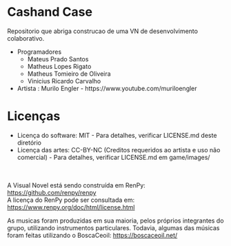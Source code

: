 # Cashand Case

Repositorio que abriga construcao de uma VN de desenvolvimento colaborativo.


<ul>
<li>
Programadores
<ul>
<li>Mateus Prado Santos</li>
<li>Matheus Lopes Rigato</li>
<li>Matheus Tomieiro de Oliveira</li>
<li>Vinicius Ricardo Carvalho</li>
</ul>
</li>
<li>Artista : Murilo Engler - https://www.youtube.com/muriloengler</li>
</ul>



<h1>Licenças</h1>
<ul>
<li>Licença do software: MIT - Para detalhes, verificar LICENSE.md deste diretório</li>
<li>Licença das artes: CC-BY-NC (Creditos requeridos ao artista e uso não comercial) - Para detalhes, verificar LICENSE.md em game/images/</li>
</ul>


<br><br>
A Visual Novel está sendo construída em RenPy: https://github.com/renpy/renpy<br>
A licença do RenPy pode ser consultada em: https://www.renpy.org/doc/html/license.html

As musicas foram produzidas em sua maioria, pelos próprios integrantes do grupo, utilizando instrumentos particulares. Todavia, algumas das músicas foram feitas utilizando o BoscaCeoil: https://boscaceoil.net/
